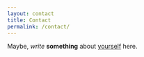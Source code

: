 ```yaml
---
layout: contact
title: Contact
permalink: /contact/
---
```


Maybe, _write_ **something** about [yourself]() here.
